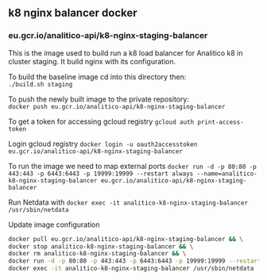 
## k8 nginx balancer docker
### eu.gcr.io/analitico-api/k8-nginx-staging-balancer

This is the image used to build run a k8 load balancer for Analitico k8 in cluster staging.
It build nginx with its configuration.

To build the baseline image cd into this directory then:  
`./build.sh staging`

To push the newly built image to the private repository:  
`docker push eu.gcr.io/analitico-api/k8-nginx-staging-balancer`

To get a token for accessing gcloud registry
`gcloud auth print-access-token`

Login gcloud registry
`docker login -u oauth2accesstoken eu.gcr.io/analitico-api/k8-nginx-staging-balancer`

To run the image we need to map external ports
`docker run -d -p 80:80 -p 443:443 -p 6443:6443 -p 19999:19999 --restart always --name=analitico-k8-nginx-staging-balancer eu.gcr.io/analitico-api/k8-nginx-staging-balancer`

Run Netdata with
`docker exec -it analitico-k8-nginx-staging-balancer /usr/sbin/netdata`

Update image configuration

```bash
docker pull eu.gcr.io/analitico-api/k8-nginx-staging-balancer && \
docker stop analitico-k8-nginx-staging-balancer && \
docker rm analitico-k8-nginx-staging-balancer && \
docker run -d -p 80:80 -p 443:443 -p 6443:6443 -p 19999:19999 --restart always --name=analitico-k8-nginx-staging-balancer eu.gcr.io/analitico-api/k8-nginx-staging-balancer &&
docker exec -it analitico-k8-nginx-staging-balancer /usr/sbin/netdata
```
